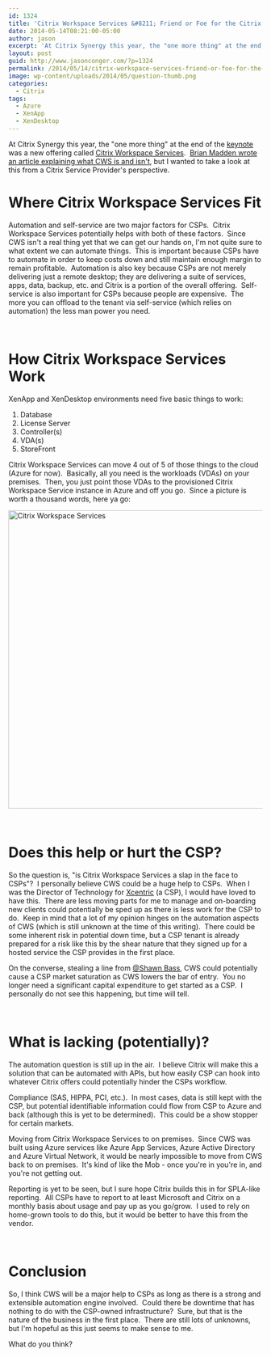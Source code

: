 ```yaml
---
id: 1324
title: 'Citrix Workspace Services &#8211; Friend or Foe for the Citrix Service Providers (CSP)?'
date: 2014-05-14T08:21:00-05:00
author: jason
excerpt: 'At Citrix Synergy this year, the "one more thing" at the end of the keynote was a new offering called Citrix Workspace Services.  There was immediate debate on Twitter as to how this impacts certain market segments.  This article covers ways in which Citrix Workspace Services could help or hinder the Citrix Service Provider Market.'
layout: post
guid: http://www.jasonconger.com/?p=1324
permalink: /2014/05/14/citrix-workspace-services-friend-or-foe-for-the-citrix-service-providers-csp/
image: wp-content/uploads/2014/05/question-thumb.png
categories:
  - Citrix
tags:
  - Azure
  - XenApp
  - XenDesktop
---
```

At Citrix Synergy this year, the "one more thing" at the end of the <a title="Citrix Synergy 2014 Live Blog" href="http://www.jasonconger.com/post/citrix-synergy-2014-live-blog/">keynote</a> was a new offering called <a title="Citrix Workspace Services" href="http://www.citrix.com/news/announcements/may-2014/workspace-services-announcement.html" target="_blank">Citrix Workspace Services</a>.  <a href="http://www.brianmadden.com/blogs/brianmadden/archive/2014/05/12/why-citrix-workspace-services-is-the-future-of-xenapp-and-xendesktop-and-why-it-s-awesome.aspx" target="_blank">Brian Madden wrote an article explaining what CWS is and isn't</a>, but I wanted to take a look at this from a Citrix Service Provider's perspective.
<h1>Where Citrix Workspace Services Fit</h1>
Automation and self-service are two major factors for CSPs.  Citrix Workspace Services potentially helps with both of these factors.  Since CWS isn't a real thing yet that we can get our hands on, I'm not quite sure to what extent we can automate things.  This is important because CSPs have to automate in order to keep costs down and still maintain enough margin to remain profitable.  Automation is also key because CSPs are not merely delivering just a remote desktop; they are delivering a suite of services, apps, data, backup, etc. and Citrix is a portion of the overall offering.  Self-service is also important for CSPs because people are expensive.  The more you can offload to the tenant via self-service (which relies on automation) the less man power you need.

&nbsp;
<h1>How Citrix Workspace Services Work</h1>
XenApp and XenDesktop environments need five basic things to work:
<ol>
	<li>Database</li>
	<li>License Server</li>
	<li>Controller(s)</li>
	<li>VDA(s)</li>
	<li>StoreFront</li>
</ol>
Citrix Workspace Services can move 4 out of 5 of those things to the cloud (Azure for now).  Basically, all you need is the workloads (VDAs) on your premises.  Then, you just point those VDAs to the provisioned Citrix Workspace Service instance in Azure and off you go.  Since a picture is worth a thousand words, here ya go:

<a href="http://www.jasonconger.com/wp-content/uploads/2014/05/Citrix-Workspace-Services.png"><img class="aligncenter size-full wp-image-1331" src="http://www.jasonconger.com/wp-content/uploads/2014/05/Citrix-Workspace-Services.png" alt="Citrix Workspace Services" width="932" height="590" /></a>

&nbsp;
<h1>Does this help or hurt the CSP?</h1>
So the question is, "is Citrix Workspace Services a slap in the face to CSPs"?  I personally believe CWS could be a huge help to CSPs.  When I was the Director of Technology for <a href="http://www.xcentric.com" target="_blank">Xcentric</a> (a CSP), I would have loved to have this.  There are less moving parts for me to manage and on-boarding new clients could potentially be sped up as there is less work for the CSP to do.  Keep in mind that a lot of my opinion hinges on the automation aspects of CWS (which is still unknown at the time of this writing).  There could be some inherent risk in potential down time, but a CSP tenant is already prepared for a risk like this by the shear nature that they signed up for a hosted service the CSP provides in the first place.

On the converse, stealing a line from <a href="https://twitter.com/shawnbass" target="_blank">@Shawn Bass</a>, CWS could potentially cause a CSP market saturation as CWS lowers the bar of entry.  You no longer need a significant capital expenditure to get started as a CSP.  I personally do not see this happening, but time will tell.

&nbsp;
<h1>What is lacking (potentially)?</h1>
The automation question is still up in the air.  I believe Citrix will make this a solution that can be automated with APIs, but how easily CSP can hook into whatever Citrix offers could potentially hinder the CSPs workflow.

Compliance (SAS, HIPPA, PCI, etc.).  In most cases, data is still kept with the CSP, but potential identifiable information could flow from CSP to Azure and back (although this is yet to be determined).  This could be a show stopper for certain markets.

Moving from Citrix Workspace Services to on premises.  Since CWS was built using Azure services like Azure App Services, Azure Active Directory and Azure Virtual Network, it would be nearly impossible to move from CWS back to on premises.  It's kind of like the Mob - once you're in you're in, and you're not getting out.

Reporting is yet to be seen, but I sure hope Citrix builds this in for SPLA-like reporting.  All CSPs have to report to at least Microsoft and Citrix on a monthly basis about usage and pay up as you go/grow.  I used to rely on home-grown tools to do this, but it would be better to have this from the vendor.

&nbsp;
<h1>Conclusion</h1>
So, I think CWS will be a major help to CSPs as long as there is a strong and extensible automation engine involved.  Could there be downtime that has nothing to do with the CSP-owned infrastructure?  Sure, but that is the nature of the business in the first place.  There are still lots of unknowns, but I'm hopeful as this just seems to make sense to me.

What do you think?

&nbsp;

&nbsp;